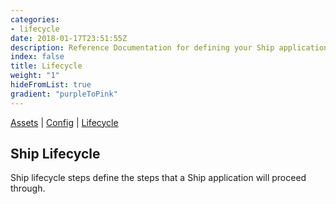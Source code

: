 ```yaml
---
categories:
- lifecycle
date: 2018-01-17T23:51:55Z
description: Reference Documentation for defining your Ship application lifecycle
index: false
title: Lifecycle
weight: "1"
hideFromList: true
gradient: "purpleToPink"
---
```


[Assets](/reference/assets/overview) | [Config](/reference/config/overview) | [Lifecycle](/reference/lifecycle/overview)

## Ship Lifecycle

Ship lifecycle steps define the steps that a Ship application will proceed through.

